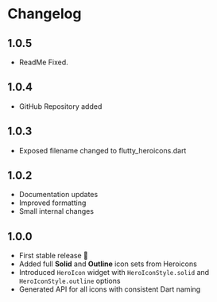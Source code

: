 # Changelog

## 1.0.5
- ReadMe Fixed.

## 1.0.4
- GitHub Repository added


## 1.0.3
- Exposed filename changed to flutty_heroicons.dart

## 1.0.2
- Documentation updates
- Improved formatting
- Small internal changes

## 1.0.0
- First stable release 🎉
- Added full **Solid** and **Outline** icon sets from Heroicons
- Introduced `HeroIcon` widget with `HeroIconStyle.solid` and `HeroIconStyle.outline` options
- Generated API for all icons with consistent Dart naming
